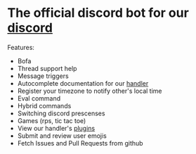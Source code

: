 # The official discord bot for our [discord](https://sern.dev/discord)

Features:

-   Bofa
-   Thread support help
-   Message triggers
-   Autocomplete documentation for our [handler](https://github.com/sern-handler/handler)
-   Register your timezone to notify other's local time
-   Eval command
-   Hybrid commands
-   Switching discord prescenses
-   Games (rps, tic tac toe)
-   View our handler's [plugins](https://github.com/sern-handler/awesome-plugins)
-   Submit and review user emojis
-   Fetch Issues and Pull Requests from github
